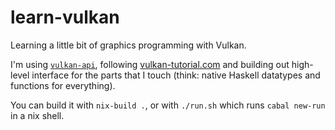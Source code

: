 # learn-vulkan

Learning a little bit of graphics programming with Vulkan.

I'm using [`vulkan-api`](http://hackage.haskell.org/package/vulkan-api), following 
[vulkan-tutorial.com](vulkan-tutorial.com) and building out high-level interface for
the parts that I touch (think: native Haskell datatypes and functions for everything).

You can build it with `nix-build .`, or with `./run.sh` which runs `cabal new-run` in a nix shell.
